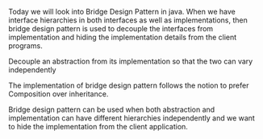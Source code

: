 Today we will look into Bridge Design Pattern in java. When we have interface hierarchies in both interfaces as well as 
implementations, then bridge design pattern is used to decouple the interfaces from implementation and hiding the 
implementation details from the client programs.

Decouple an abstraction from its implementation so that the two can vary independently

The implementation of bridge design pattern follows the notion to prefer Composition over inheritance.

Bridge design pattern can be used when both abstraction and implementation can have different hierarchies independently 
and we want to hide the implementation from the client application.
